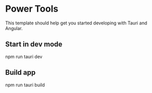 # Power Tools
This template should help get you started developing with Tauri and Angular.

## Start in dev mode
npm run tauri dev

## Build app
npm run tauri build